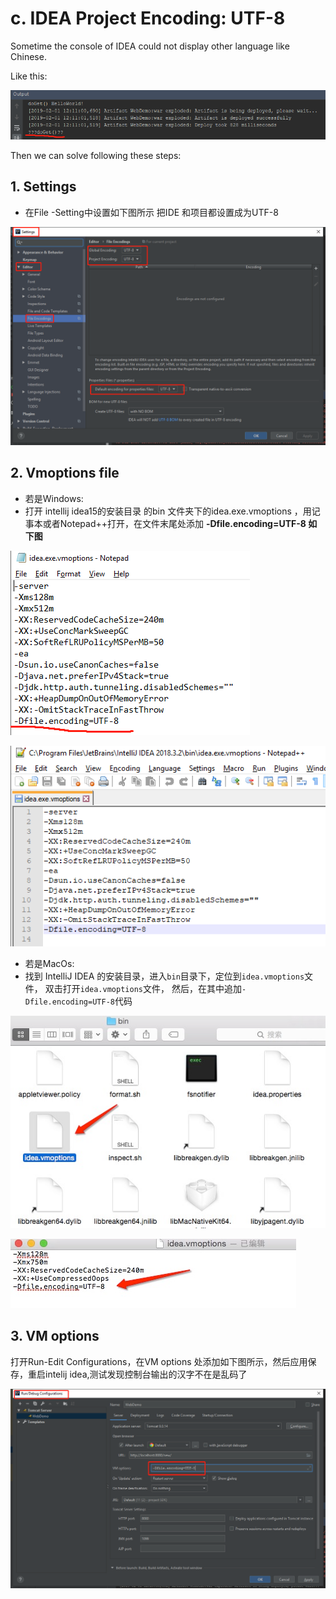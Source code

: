 # c. IDEA Project Encoding: UTF-8

Sometime the console of IDEA could not display other language like Chinese.

Like this:

![](../../.gitbook/assets/image%20%2851%29.png)

Then we can solve following these steps:

## 1. Settings

*  在File -Setting中设置如下图所示 把IDE 和项目都设置成为UTF-8

![](../../.gitbook/assets/image%20%2810%29.png)

## 2. Vmoptions file

* 若是Windows:
*  打开 intellij idea15的安装目录 的bin 文件夹下的idea.exe.vmoptions ，用记事本或者Notepad++打开，在文件末尾处添加 **-Dfile.encoding=UTF-8 如下图**

![](../../.gitbook/assets/image%20%2844%29.png)

![](../../.gitbook/assets/image%20%2813%29.png)

* 若是MacOs:
*  找到 IntelliJ IDEA 的安装目录，进入`bin`目录下，定位到`idea.vmoptions`文件， 双击打开`idea.vmoptions`文件， 然后，在其中追加`-Dfile.encoding=UTF-8`代码

![](../../.gitbook/assets/image%20%2822%29.png)

![](../../.gitbook/assets/image%20%2815%29.png)

## 3. VM options

打开Run-Edit Configurations，在VM options 处添加如下图所示，然后应用保存，重启intelij idea,测试发现控制台输出的汉字不在是乱码了

![](../../.gitbook/assets/image%20%2859%29.png)

